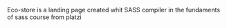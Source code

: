 Eco-store is a landing page created whit SASS compiler in the fundaments of sass course from platzi
